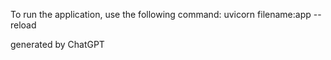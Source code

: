 To run the application, use the following command:
uvicorn filename:app --reload

generated by ChatGPT